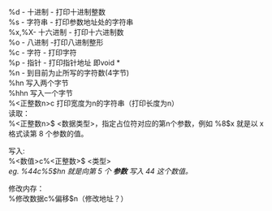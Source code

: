 
%d - 十进制 - 打印十进制整数  
%s - 字符串 - 打印参数地址处的字符串  
%x,%X- 十六进制 - 打印十六进制数  
%o - 八进制 -打印八进制整形  
%c - 字符 - 打印字符  
%p - 指针 - 打印指针地址 即void *  
%n - 到目前为止所写的字符数(4字节)   
%hn 写入两个字节  
%hhn 写入一个字节  
%<正整数n>c 打印宽度为n的字符串（打印长度为n）    
读取：      
  %<正整数n>$ <数据类型>，指定占位符对应的第n个参数，例如 %8$x 就是以 x 格式读第 8 个参数的值。      
        
写入:     
%<数值>c%<正整数>$ <类型>          
*eg. %44c%5$hn 就是向第 5 个  **参数** 写入 44 这个数值。*         
       
修改内存：      
%修改数据c%偏移$n（修改地址？）
